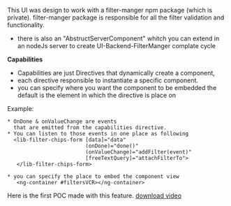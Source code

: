 This UI was design to work with a filter-manger npm package (which is private).
filter-manger package is responsible for all the filter validation and functionality.

* there is also an "AbstructServerComponent" whitch you can extend in an nodeJs server to create UI-Backend-FilterManger complate cycle 


 **Capabilities**
* Capabilities are just Directives that dynamically create a component,
* each directive responsible to instantiate a specific component.
* you can specify where you want the component to be embedded
  the default is the element in which the directive is place on 
  
Example: 
```angular2html
* OnDone & onValueChange are events
  that are emitted from the capabilities directive.
* You can listen to those events in one place as following
  <lib-filter-chips-form [data]="data" 
                         (onDone)="done()" 
                         (onValueChange)="addFilter(event)" 
                         [freeTextQuery]="attachFilterTo">
   </lib-filter-chips-form>

* you can specify the place to embed the component view
   <ng-container #filtersVCR></ng-container>
 ```

Here is the first POC made with this feature.
[download video](https://github.com/tedwin007/QL-Filters/blob/main/assets/poc.mp4?raw=true)
